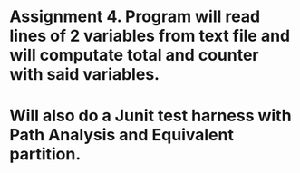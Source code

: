 # Assignment 4. Program will read lines of 2 variables from text file and will computate total and counter with said variables.
# Will also do a Junit test harness with Path Analysis and Equivalent partition.

